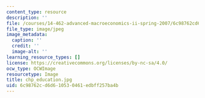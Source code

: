 ```yaml
---
content_type: resource
description: ''
file: /courses/14-462-advanced-macroeconomics-ii-spring-2007/6c98762cd6d610530461edbff257ba4b_chp_education.jpg
file_type: image/jpeg
image_metadata:
  caption: ''
  credit: ''
  image-alt: ''
learning_resource_types: []
license: https://creativecommons.org/licenses/by-nc-sa/4.0/
ocw_type: OCWImage
resourcetype: Image
title: chp_education.jpg
uid: 6c98762c-d6d6-1053-0461-edbff257ba4b
---
```

